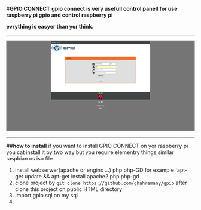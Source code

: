 

#**GPIO CONNECT**
**gpio connect is very usefull control panell for use raspberry pi gpio and  control raspberry pi**



**evrything is easyer than yor think.**

-----------------------------------

![enter image description here](https://raw.githubusercontent.com/ghahremany/gpio/master/install/screencapture-192-168-1-33-1486888296808.png)

----------

##**how to install**
if you want to install GPIO CONNECT on yor raspberry pi you cat install it by two way but you require elementry things similar raspbian os
iso file 

1. install webserwer(apache or enginx ...)  php php-GD for example `apt-get update && apt-get install apache2 php php-gd
2. clone project by  `git clone https://github.com/ghahremany/gpio` after clone this project on public HTML  directory
3. Import gpio.sql on my sql 
4. 
